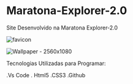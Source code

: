 # Maratona-Explorer-2.0
Site Desenvolvido na Maratona Explorer-2.0

![favicon](https://github.com/DevTechMastersr/Maratona-Explorer-2.0/assets/145814759/adc7ec51-cbb0-417e-8319-3da070213976)



![Wallpaper - 2560x1080](https://github.com/DevTechMastersr/Maratona-Explorer-2.0/assets/145814759/403a8d2e-f6ef-4662-bb7e-9a1db21faaa3)



Tecnologias Utilizadas para Programar:

.Vs Code
. Html5
.CSS3
.Github

